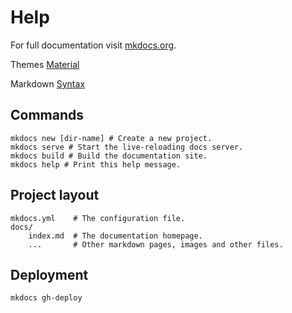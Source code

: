 # Help

For full documentation visit [mkdocs.org](http://mkdocs.org).

Themes [Material](https://squidfunk.github.io/mkdocs-material/getting-started/)

Markdown [Syntax](https://github.com/adam-p/markdown-here/wiki/Markdown-Cheatsheet) 
## Commands

```PS
mkdocs new [dir-name] # Create a new project.
mkdocs serve # Start the live-reloading docs server.
mkdocs build # Build the documentation site.
mkdocs help # Print this help message.
```

## Project layout

    mkdocs.yml    # The configuration file.
    docs/
        index.md  # The documentation homepage.
        ...       # Other markdown pages, images and other files.


## Deployment
```PS
mkdocs gh-deploy
```

